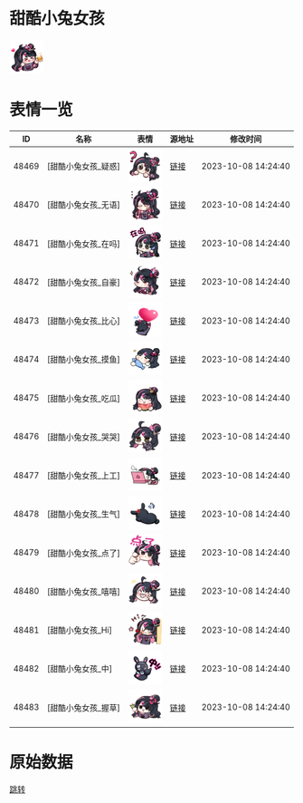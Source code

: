 # 甜酷小兔女孩

<img src="./cover.png" height="60" alt="cover" />

# 表情一览

|ID|名称|表情|源地址|修改时间|
|----|----|----|----|----|
|48469|[甜酷小兔女孩_疑惑]|<img src="./pic/048469_%5B甜酷小兔女孩_疑惑%5D.png" height="60" alt="疑惑"/>|[链接](https://i0.hdslb.com/bfs/garb/5cc61473733940f56bbfdceb4680f1163fb81765.png)|2023-10-08 14:24:40|
|48470|[甜酷小兔女孩_无语]|<img src="./pic/048470_%5B甜酷小兔女孩_无语%5D.png" height="60" alt="无语"/>|[链接](https://i0.hdslb.com/bfs/garb/51222c04e40dd867612586403772da8653eb0914.png)|2023-10-08 14:24:40|
|48471|[甜酷小兔女孩_在吗]|<img src="./pic/048471_%5B甜酷小兔女孩_在吗%5D.png" height="60" alt="在吗"/>|[链接](https://i0.hdslb.com/bfs/garb/4d0493f41a456c54860ea8ede613117b025fa9d5.png)|2023-10-08 14:24:40|
|48472|[甜酷小兔女孩_自豪]|<img src="./pic/048472_%5B甜酷小兔女孩_自豪%5D.png" height="60" alt="自豪"/>|[链接](https://i0.hdslb.com/bfs/garb/3d79bf29558dfda4fe7fad55a2484a5f38325ea7.png)|2023-10-08 14:24:40|
|48473|[甜酷小兔女孩_比心]|<img src="./pic/048473_%5B甜酷小兔女孩_比心%5D.png" height="60" alt="比心"/>|[链接](https://i0.hdslb.com/bfs/garb/d9c0efd599515c318c5d49d9ee0e81e65f5dd454.png)|2023-10-08 14:24:40|
|48474|[甜酷小兔女孩_摸鱼]|<img src="./pic/048474_%5B甜酷小兔女孩_摸鱼%5D.png" height="60" alt="摸鱼"/>|[链接](https://i0.hdslb.com/bfs/garb/82f652f8d212002734bf500747efa91e5101a525.png)|2023-10-08 14:24:40|
|48475|[甜酷小兔女孩_吃瓜]|<img src="./pic/048475_%5B甜酷小兔女孩_吃瓜%5D.png" height="60" alt="吃瓜"/>|[链接](https://i0.hdslb.com/bfs/garb/8e09f8cb15fb100da0d471da1f050001b122c87c.png)|2023-10-08 14:24:40|
|48476|[甜酷小兔女孩_哭哭]|<img src="./pic/048476_%5B甜酷小兔女孩_哭哭%5D.png" height="60" alt="哭哭"/>|[链接](https://i0.hdslb.com/bfs/garb/eac3de828d838965ade3b03cf97f466d6955700b.png)|2023-10-08 14:24:40|
|48477|[甜酷小兔女孩_上工]|<img src="./pic/048477_%5B甜酷小兔女孩_上工%5D.png" height="60" alt="上工"/>|[链接](https://i0.hdslb.com/bfs/garb/dc52095ba1f4aa3b8a9c984f883d106b412d95fa.png)|2023-10-08 14:24:40|
|48478|[甜酷小兔女孩_生气]|<img src="./pic/048478_%5B甜酷小兔女孩_生气%5D.png" height="60" alt="生气"/>|[链接](https://i0.hdslb.com/bfs/garb/f208f4e6b0a547771f8ae474d8d8a221bc712f49.png)|2023-10-08 14:24:40|
|48479|[甜酷小兔女孩_点了]|<img src="./pic/048479_%5B甜酷小兔女孩_点了%5D.png" height="60" alt="点了"/>|[链接](https://i0.hdslb.com/bfs/garb/dc3fc3585c621fe25ed2fe81be40b46ccd8f5a4d.png)|2023-10-08 14:24:40|
|48480|[甜酷小兔女孩_嘻嘻]|<img src="./pic/048480_%5B甜酷小兔女孩_嘻嘻%5D.png" height="60" alt="嘻嘻"/>|[链接](https://i0.hdslb.com/bfs/garb/71765d099abbd1c11da6738faf533a7bc3efe6e2.png)|2023-10-08 14:24:40|
|48481|[甜酷小兔女孩_Hi]|<img src="./pic/048481_%5B甜酷小兔女孩_Hi%5D.png" height="60" alt="Hi"/>|[链接](https://i0.hdslb.com/bfs/garb/cbb9db3f233e154f4f420429cf46718cffbb3a44.png)|2023-10-08 14:24:40|
|48482|[甜酷小兔女孩_中]|<img src="./pic/048482_%5B甜酷小兔女孩_中%5D.png" height="60" alt="中"/>|[链接](https://i0.hdslb.com/bfs/garb/7655e5b7b1e4445be35b54d2a98b52ae14f4253e.png)|2023-10-08 14:24:40|
|48483|[甜酷小兔女孩_握草]|<img src="./pic/048483_%5B甜酷小兔女孩_握草%5D.png" height="60" alt="握草"/>|[链接](https://i0.hdslb.com/bfs/garb/784b1597c8443747e86577f856c3d025ed043d3a.png)|2023-10-08 14:24:40|

# 原始数据

[跳转](./raw.json)

